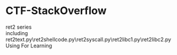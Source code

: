 # CTF-StackOverflow
ret2 series   
including ret2text.py\ret2shellcode.py\ret2syscall.py\ret2libc1.py\ret2libc2.py  
Using For Learning  
